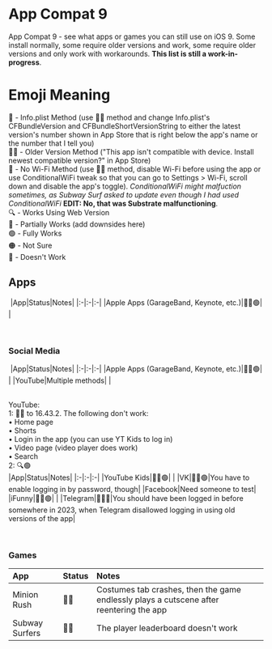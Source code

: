 # App Compat 9
App Compat 9 - see what apps or games you can still use on iOS 9. Some install normally, some require older versions and work, some require older versions and only work with workarounds. **This list is still a work-in-progress**.  
# Emoji Meaning
📄 - Info.plist Method (use 👴🏻 method and change Info.plist's CFBundleVersion and CFBundleShortVersionString to either the latest version's number shown in App Store that is right below the app's name or the number that I tell you)  
👴🏻 - Older Version Method ("This app isn't compatible with device. Install newest compatible version?" in App Store)  
📴 - No Wi-Fi Method (use 👴🏻 method, disable Wi-Fi before using the app or use ConditionalWiFi tweak so that you can go to Settings > Wi-Fi, scroll down and disable the app's toggle). *ConditionalWiFi might malfuction sometimes, as Subway Surf asked to update even though I had used ConditionalWiFi* **EDIT: No, that was Substrate malfunctioning**.  
🔍 - Works Using Web Version  
🔵 - Partially Works (add downsides here)  
🟢 - Fully Works  
🟠 - Not Sure  
🔴 - Doesn't Work  
## Apps
&#x200B;
|App|Status|Notes|
|:-|:-|:-|
|Apple Apps (GarageBand, Keynote, etc.)|👴🏻🟢| |

&#x200B;  
### Social Media
&#x200B;
|App|Status|Notes|
|:-|:-|:-|
|Apple Apps (GarageBand, Keynote, etc.)|👴🏻🟢| |
|YouTube|Multiple methods| |

&#x200B;  
YouTube:  
1: 📄🔵 to 16.43.2. The following don't work:  
• Home page  
• Shorts  
• Login in the app (you can use YT Kids to log in)  
• Video page (video player does work)  
• Search  
2: 🔍🟢  
&#x200B;
|App|Status|Notes|
|:-|:-|:-|
|YouTube Kids|👴🏻🟢| |
|VK|👴🏻🟢|You have to enable logging in by password, though|
|Facebook|Need someone to test|
|iFunny|👴🏻🟢| |
|Telegram|👴🏻🔵|You should have been logged in before somewhere in 2023, when Telegram disallowed logging in using old versions of the app|

&#x200B;  
### Games
|App|Status|Notes|
|:-|:-|:-|
|Minion Rush|📄🔵|Costumes tab crashes, then the game endlessly plays a cutscene after reentering the app|
|Subway Surfers|📴🔵|The player leaderboard doesn't work|

